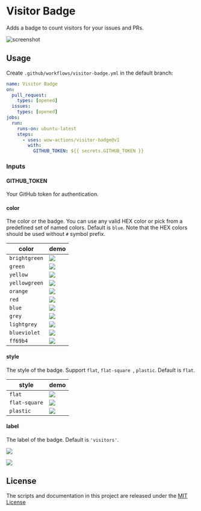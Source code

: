 # Visitor Badge

Adds a badge to count visitors for your issues and PRs.

![screenshot](https://github.com/wow-actions/visitor-badge/blob/master/screenshot.jpg?raw=true)

## Usage

Create `.github/workflows/visitor-badge.yml` in the default branch:

```yaml
name: Visitor Badge
on:
  pull_request:
    types: [opened]
  issues:
    types: [opened]
jobs:
  run:
    runs-on: ubuntu-latest
    steps:
      - uses: wow-actions/visitor-badge@v1
        with:
          GITHUB_TOKEN: ${{ secrets.GITHUB_TOKEN }}
```

### Inputs

#### GITHUB_TOKEN

Your GitHub token for authentication.

#### color

The color or the badge. You can use any valid HEX color or pick from a predefined set of named colors. Default is `blue`. Note that the HEX colors should be used without `#` symbol prefix.

| color | demo |
| --- | --- |
| `brightgreen` | ![](https://img.shields.io/static/v1?label=visitors&message=1234567890&color=brightgreen) |
| `green` | ![](https://img.shields.io/static/v1?label=visitors&message=1234567890&color=green) |
| `yellow` | ![](https://img.shields.io/static/v1?label=visitors&message=1234567890&color=yellow) |
| `yellowgreen` | ![](https://img.shields.io/static/v1?label=visitors&message=1234567890&color=yellowgreen) |
| `orange` | ![](https://img.shields.io/static/v1?label=visitors&message=1234567890&color=orange) |
| `red` | ![](https://img.shields.io/static/v1?label=visitors&message=1234567890&color=red) |
| `blue` | ![](https://img.shields.io/static/v1?label=visitors&message=1234567890&color=blue) |
| `grey` | ![](https://img.shields.io/static/v1?label=visitors&message=1234567890&color=grey) |
| `lightgrey` | ![](https://img.shields.io/static/v1?label=visitors&message=1234567890&color=lightgrey) |
| `blueviolet` | ![](https://img.shields.io/static/v1?label=visitors&message=1234567890&color=blueviolet) |
| `ff69b4` | ![](https://img.shields.io/static/v1?label=visitors&message=1234567890&color=ff69b4) |

#### style

The style of the badge. Support `flat`, `flat-square `, `plastic`. Default is `flat`.

| style | demo |
| --- | --- |
| `flat` | ![](https://img.shields.io/static/v1?label=visitors&message=1234567890&color=007ec6&style=flat) |
| `flat-square` | ![](https://img.shields.io/static/v1?label=visitors&message=1234567890&color=007ec6&style=flat-square) |
| `plastic` | ![](https://img.shields.io/static/v1?label=visitors&message=1234567890&color=007ec6&style=plastic) |

#### label

The label of the badge. Default is `'visitors'`.

![](https://img.shields.io/static/v1?label=ISSUE+VIEWS&message=1234567890&color=007ec6)

![](https://img.shields.io/static/v1?label=PR+VIEWS&message=1234567890&color=007ec6)

## License

The scripts and documentation in this project are released under the [MIT License](LICENSE)
